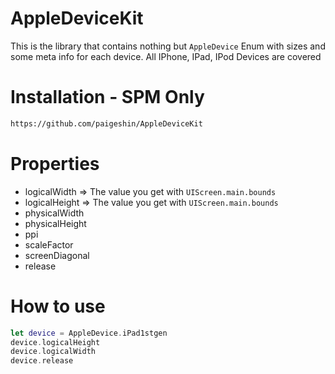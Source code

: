 # AppleDeviceKit

This is the library that contains nothing but `AppleDevice` Enum with sizes and some meta info for each device. All IPhone, IPad, IPod Devices are covered

# Installation - SPM Only

```bash
https://github.com/paigeshin/AppleDeviceKit
```

# Properties

- logicalWidth => The value you get with `UIScreen.main.bounds`
- logicalHeight => The value you get with `UIScreen.main.bounds`
- physicalWidth
- physicalHeight
- ppi
- scaleFactor
- screenDiagonal
- release

# How to use

```swift
let device = AppleDevice.iPad1stgen
device.logicalHeight
device.logicalWidth
device.release
```
